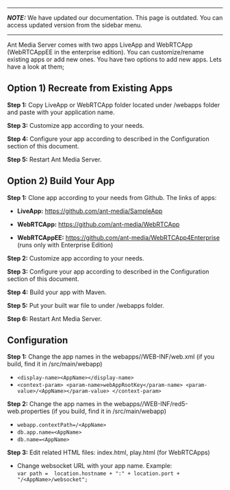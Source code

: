 ***
**_NOTE:_** We have updated our documentation. This page is outdated. You can access updated version from the sidebar menu.
***
Ant Media Server comes with two apps LiveApp and WebRTCApp (WebRTCAppEE in the enterprise edition). You can customize/rename existing apps or add new ones. You have two options to add new apps. Lets have a look at them;


## Option 1) Recreate from Existing Apps

**Step 1:** Copy LiveApp or WebRTCApp folder located under /webapps folder and paste with your application name.

**Step 3:** Customize app according to your needs.

**Step 4:** Configure your app according to described in the Configuration section of this document.

**Step 5:** Restart Ant Media Server.


## Option 2) Build Your App

**Step 1:** Clone app according to your needs from Github. The links of apps:

* **LiveApp:** https://github.com/ant-media/SampleApp 

* **WebRTCApp:** https://github.com/ant-media/WebRTCApp 

* **WebRTCAppEE:** https://github.com/ant-media/WebRTCApp4Enterprise (runs only with Enterprise Edition) 

**Step 2:** Customize app according to your needs.

**Step 3:** Configure your app according to described in the Configuration section of this document.

**Step 4:** Build your app with Maven.

**Step 5:** Put your built war file to under /webapps folder.

**Step 6:** Restart Ant Media Server.



## Configuration

**Step 1:** Change the app names in the webapps/<AppName>/WEB-INF/web.xml (if you build, find it in /src/main/webapp)

* `<display-name><AppName></display-name>`
* `<context-param>
	<param-name>webAppRootKey</param-name>
	<param-value>/<AppName></param-value>
   </context-param>`

**Step 2:** Change the app names in the webapps/<AppName>/WEB-INF/red5-web.properties (if you build, find it in /src/main/webapp)

* `webapp.contextPath=/<AppName>`
* `db.app.name=<AppName>`
* `db.name=<AppName>`

**Step 3:** Edit related HTML files: index.html, play.html (for WebRTCApps)

* Change websocket URL with your app name. Example: 	
`var path =  location.hostname + ":" + location.port + "/<AppName>/websocket";`




